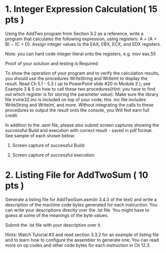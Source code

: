 # 1. Integer Expression Calculation( 15 pts )
Using the AddTwo program from Section 3.2 as a reference, write a program that calculates the following expression, using registers: A = (A + B) − (C + D). Assign integer values to the EAX, EBX, ECX, and EDX registers.

Note: you can hard code integer literal onto the registers, e.g. mov    eax,55

 

Proof of your solution and testing is Required:

To show the operation of your program and to verify the calculation results, you should use the procedures WriteString and WriteInt to display the result. Read Ch 5.1 - 5.3 ( up to PowerPoint slide #20 in Module 2 ); see Example 3 & 5 on how to call these two procedures(Hint: you have to find out which register is for storing the parameter value). Make sure the library file Irvine32.inc is included on top of your code; this .inc file includes WriteString and WriteInt, and more. Without integrating the calls to these procedures to output the result onto the console, you Will Not earn full credit. 

In addition to the .asm file, please also submit screen captures showing the successful Build and execution with correct result - saved in pdf format. See sample of each shown below:

1. Screen capture of successful Build:

2. Screen capture of successful execution:

# 2. Listing File for AddTwoSum ( 10 pts )
Generate a listing file for AddTwoSum.asm(in 3.4.3 of the text) and write a description of the machine code bytes generated for each instruction. You can write your descriptions directly over the .lst file. You might have to guess at some of the meanings of the byte values.

Submit the .lst file with your description over it. 

Hints: Watch Tutorial #3 and read section 3.3.2 for an example of listing file and to learn how to configure the assembler to generate one; You can read more on op codes and other code bytes for each instruction in Ch 12.3.
